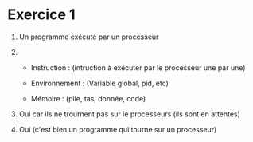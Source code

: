 #  Exercice 1

1. Un programme exécuté par un processeur

2.  * Instruction : (intruction à exécuter par le processeur une par une)

    * Environnement : (Variable global, pid, etc)

    * Mémoire : (pile, tas, donnée, code)

3. Oui car ils ne trournent pas sur le processeurs (ils sont en attentes)

4. Oui (c'est bien un programme qui tourne sur un processeur)